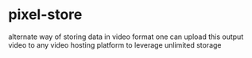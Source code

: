 # pixel-store


alternate way of storing data in video format
one can upload this output video to any video hosting platform to leverage unlimited storage


